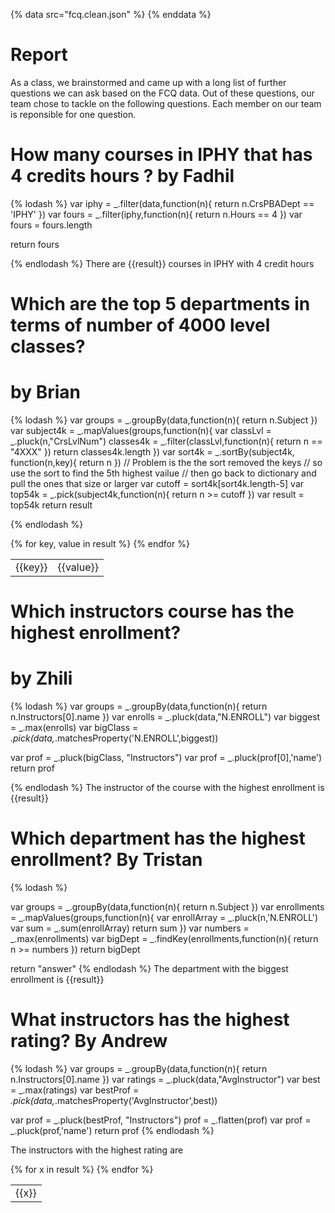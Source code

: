 {% data src="fcq.clean.json" %}
{% enddata %}

# Report

As a class, we brainstormed and came up with a long list of further questions we
can ask based on the FCQ data. Out of these questions, our team chose to tackle on
the following questions. Each member on our team is reponsible for one question.

# How many courses in IPHY that has 4 credits hours ? by Fadhil

{% lodash %}
var iphy = _.filter(data,function(n){
        return n.CrsPBADept == 'IPHY'
})
var fours = _.filter(iphy,function(n){
	return n.Hours == 4
})
var fours = fours.length
	
return  fours


{% endlodash %}
There are {{result}} courses in IPHY with 4 credit hours


# Which are the top 5 departments in terms of number of 4000 level classes? 
# by Brian 

{% lodash %}
var groups = _.groupBy(data,function(n){
        return n.Subject
})
var subject4k = _.mapValues(groups,function(n){ 
	var  classLvl = _.pluck(n,"CrsLvlNum")
	classes4k = _.filter(classLvl,function(n){
		return n == "4XXX"
	})
        return  classes4k.length
})
var sort4k = _.sortBy(subject4k, function(n,key){
	return n
})
// Problem is the the sort removed the keys
// so use the sort to find the 5th highest vailue
// then go back to dictionary and pull the ones that size or larger
var cutoff = sort4k[sort4k.length-5]
var top54k = _.pick(subject4k,function(n){
	return n >= cutoff
})
var result = top54k
return result


{% endlodash %}
<table>
{% for key, value in result %}
    <tr>
        <td>{{key}}</td>
        <td>{{value}}</td>
    </tr>
{% endfor %}
</table>

# Which instructors course has the highest enrollment?
# by Zhili

{% lodash %}
var groups = _.groupBy(data,function(n){
	return n.Instructors[0].name
})
var enrolls = _.pluck(data,"N.ENROLL")
var biggest = _.max(enrolls)
var bigClass = _.pick(data,_.matchesProperty('N.ENROLL',biggest))

var prof =  _.pluck(bigClass, "Instructors")
var prof = _.pluck(prof[0],'name')
return prof

{% endlodash %}
The instructor of the course with the highest enrollment is {{result}}

#  Which department has the highest enrollment? By Tristan

{% lodash %}

var groups = _.groupBy(data,function(n){
        return n.Subject
})
var enrollments = _.mapValues(groups,function(n){
	var enrollArray = _.pluck(n,'N.ENROLL')
	var sum = _.sum(enrollArray)
	return sum
})
var numbers = _.max(enrollments)
var bigDept = _.findKey(enrollments,function(n){
	return n >= numbers
})
return bigDept


return "answer"
{% endlodash %}
The department with the biggest enrollment is {{result}}


#  What instructors has the highest rating? By Andrew

{% lodash %}
var groups = _.groupBy(data,function(n){
	return n.Instructors[0].name
})
var ratings = _.pluck(data,"AvgInstructor")
var best = _.max(ratings)
var bestProf = _.pick(data,_.matchesProperty('AvgInstructor',best))

var prof =  _.pluck(bestProf, "Instructors")
prof = _.flatten(prof)
var prof = _.pluck(prof,'name')
return prof
{% endlodash %}

The instructors with the highest rating are

<table>
{% for x  in result %}
    <tr>
        <td>{{x}}</td>
    </tr>
{% endfor %}
</table>

